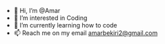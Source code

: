 - 👋 Hi, I’m @Amar
- 👀 I’m interested in Coding
- 🌱 I’m currently learning how to code 
- 📫 Reach me on my email amarbekiri2@gmail.com

<!---
Amarbeki/Amarbeki is a ✨ special ✨ repository because its `README.md` (this file) appears on your GitHub profile.
You can click the Preview link to take a look at your changes.
--->
